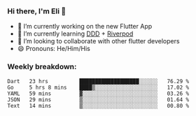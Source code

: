 ### Hi there, I'm Eli 👋
- 🔭 I’m currently working on the new Flutter App
- 🌱 I’m currently learning <a href="https://resocoder.com/2020/03/09/flutter-firebase-ddd-course-1-domain-driven-design-principles/">DDD</a> + <a href="https://riverpod.dev/">Riverpod</a>
- 🦄 I’m looking to collaborate with other flutter developers
- 😄 Pronouns: He/Him/His

### Weekly breakdown:
<!--START_SECTION:waka-->
```text
Dart   23 hrs          ███████████████████░░░░░░   76.29 % 
Go     5 hrs 8 mins    ████▒░░░░░░░░░░░░░░░░░░░░   17.02 % 
YAML   59 mins         ▓░░░░░░░░░░░░░░░░░░░░░░░░   03.26 % 
JSON   29 mins         ▒░░░░░░░░░░░░░░░░░░░░░░░░   01.64 % 
Text   14 mins         ▒░░░░░░░░░░░░░░░░░░░░░░░░   00.80 % 
```
<!--END_SECTION:waka-->
